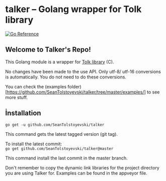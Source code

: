 # talker – Golang wrapper for Tolk library

[![Go Reference](https://pkg.go.dev/badge/github.com/SeanTolstoyevski/talker@master.svg)](https://pkg.go.dev/github.com/SeanTolstoyevski/talker@master?GOOS=windows)

## Welcome to Talker's Repo!

This Golang module is a wrapper for [Tolk library](https://github.com/dkager/tolk) (C).

No changes have been made to the use  API.
Only utf-8/ utf-16 conversions is automatically.
You do not need to do these conversions.

You can check the (examples folder)[https://github.com/SeanTolstoyevski/talker/tree/master/examples/] to see more stuff.

## İnstallation

`go get -u github.com/SeanTolstoyevski/talker`

This command gets the latest tagged version (git tag).

To install the latest commit:  
`go get github.com/SeanTolstoyevski/talker@master`

This command install  the last commit in the master branch.

Don't remember  to copy the dynamic link libraries for the project directory you are using Talker for. Examples can be found in the appveyor file.